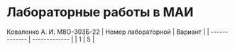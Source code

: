 # Лабораторные работы в МАИ
Коваленко А. И. М8О-303Б-22
| Номер лабораторной | Вариант |
| ------------- | ------------- |
| 1  | 5  |
